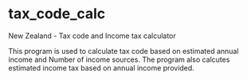 # tax_code_calc
New Zealand - Tax code and Income tax calculator

This program is used to calculate tax code based on estimated annual income and Number of income sources. The program also calcutes estimated income tax based on annual income provided. 
